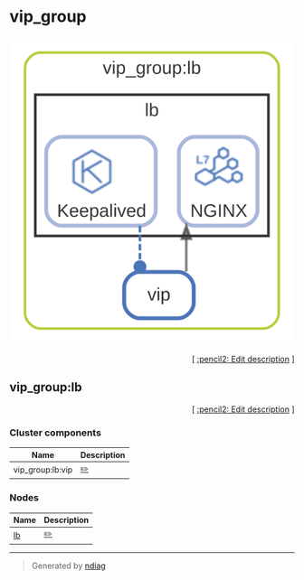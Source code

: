 # vip_group

![view](layer-vip_group.svg)



<p align="right">
  [ <a href="../../ndiag.descriptions/_layer-vip_group.md">:pencil2: Edit description</a> ]
<p>


## vip_group:lb



<p align="right">
  [ <a href="../../ndiag.descriptions/_cluster-vip_group_lb.md">:pencil2: Edit description</a> ]
<p>


### Cluster components

| Name | Description |
| --- | --- |
| vip_group:lb:vip | <a href="../../ndiag.descriptions/_component-vip_group_lb_vip.md">:pencil2:</a> |
### Nodes

| Name | Description |
| --- | --- |
| [lb](node-lb.md) | <a href="../../ndiag.descriptions/_node-lb.md">:pencil2:</a> |

---

> Generated by [ndiag](https://github.com/k1LoW/ndiag)
